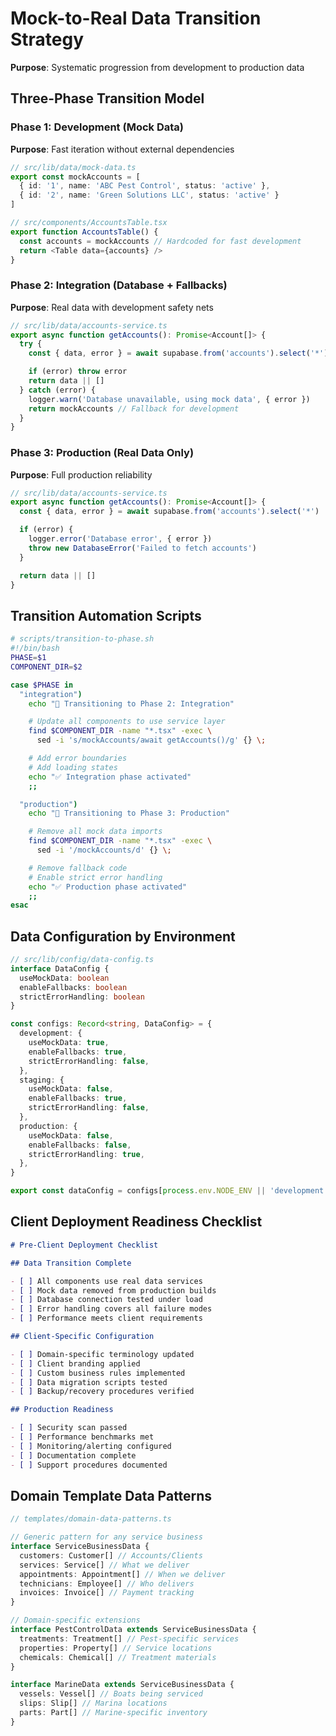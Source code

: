 # Mock-to-Real Data Transition Strategy

**Purpose**: Systematic progression from development to production data

## Three-Phase Transition Model

### Phase 1: Development (Mock Data)

**Purpose**: Fast iteration without external dependencies

```typescript
// src/lib/data/mock-data.ts
export const mockAccounts = [
  { id: '1', name: 'ABC Pest Control', status: 'active' },
  { id: '2', name: 'Green Solutions LLC', status: 'active' }
]

// src/components/AccountsTable.tsx
export function AccountsTable() {
  const accounts = mockAccounts // Hardcoded for fast development
  return <Table data={accounts} />
}
```

### Phase 2: Integration (Database + Fallbacks)

**Purpose**: Real data with development safety nets

```typescript
// src/lib/data/accounts-service.ts
export async function getAccounts(): Promise<Account[]> {
  try {
    const { data, error } = await supabase.from('accounts').select('*')

    if (error) throw error
    return data || []
  } catch (error) {
    logger.warn('Database unavailable, using mock data', { error })
    return mockAccounts // Fallback for development
  }
}
```

### Phase 3: Production (Real Data Only)

**Purpose**: Full production reliability

```typescript
// src/lib/data/accounts-service.ts
export async function getAccounts(): Promise<Account[]> {
  const { data, error } = await supabase.from('accounts').select('*')

  if (error) {
    logger.error('Database error', { error })
    throw new DatabaseError('Failed to fetch accounts')
  }

  return data || []
}
```

## Transition Automation Scripts

```bash
# scripts/transition-to-phase.sh
#!/bin/bash
PHASE=$1
COMPONENT_DIR=$2

case $PHASE in
  "integration")
    echo "🔄 Transitioning to Phase 2: Integration"

    # Update all components to use service layer
    find $COMPONENT_DIR -name "*.tsx" -exec \
      sed -i 's/mockAccounts/await getAccounts()/g' {} \;

    # Add error boundaries
    # Add loading states
    echo "✅ Integration phase activated"
    ;;

  "production")
    echo "🚀 Transitioning to Phase 3: Production"

    # Remove all mock data imports
    find $COMPONENT_DIR -name "*.tsx" -exec \
      sed -i '/mockAccounts/d' {} \;

    # Remove fallback code
    # Enable strict error handling
    echo "✅ Production phase activated"
    ;;
esac
```

## Data Configuration by Environment

```typescript
// src/lib/config/data-config.ts
interface DataConfig {
  useMockData: boolean
  enableFallbacks: boolean
  strictErrorHandling: boolean
}

const configs: Record<string, DataConfig> = {
  development: {
    useMockData: true,
    enableFallbacks: true,
    strictErrorHandling: false,
  },
  staging: {
    useMockData: false,
    enableFallbacks: true,
    strictErrorHandling: false,
  },
  production: {
    useMockData: false,
    enableFallbacks: false,
    strictErrorHandling: true,
  },
}

export const dataConfig = configs[process.env.NODE_ENV || 'development']
```

## Client Deployment Readiness Checklist

```markdown
# Pre-Client Deployment Checklist

## Data Transition Complete

- [ ] All components use real data services
- [ ] Mock data removed from production builds
- [ ] Database connection tested under load
- [ ] Error handling covers all failure modes
- [ ] Performance meets client requirements

## Client-Specific Configuration

- [ ] Domain-specific terminology updated
- [ ] Client branding applied
- [ ] Custom business rules implemented
- [ ] Data migration scripts tested
- [ ] Backup/recovery procedures verified

## Production Readiness

- [ ] Security scan passed
- [ ] Performance benchmarks met
- [ ] Monitoring/alerting configured
- [ ] Documentation complete
- [ ] Support procedures documented
```

## Domain Template Data Patterns

```typescript
// templates/domain-data-patterns.ts

// Generic pattern for any service business
interface ServiceBusinessData {
  customers: Customer[] // Accounts/Clients
  services: Service[] // What we deliver
  appointments: Appointment[] // When we deliver
  technicians: Employee[] // Who delivers
  invoices: Invoice[] // Payment tracking
}

// Domain-specific extensions
interface PestControlData extends ServiceBusinessData {
  treatments: Treatment[] // Pest-specific services
  properties: Property[] // Service locations
  chemicals: Chemical[] // Treatment materials
}

interface MarineData extends ServiceBusinessData {
  vessels: Vessel[] // Boats being serviced
  slips: Slip[] // Marina locations
  parts: Part[] // Marine-specific inventory
}
```

